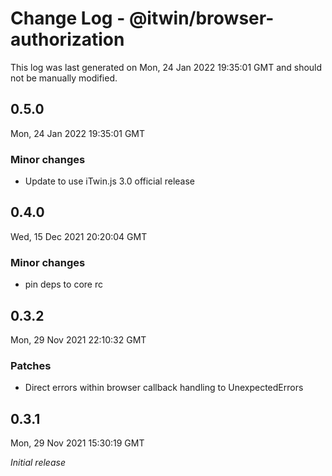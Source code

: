 # Change Log - @itwin/browser-authorization

This log was last generated on Mon, 24 Jan 2022 19:35:01 GMT and should not be manually modified.

## 0.5.0
Mon, 24 Jan 2022 19:35:01 GMT

### Minor changes

- Update to use iTwin.js 3.0 official release

## 0.4.0
Wed, 15 Dec 2021 20:20:04 GMT

### Minor changes

- pin deps to core rc

## 0.3.2
Mon, 29 Nov 2021 22:10:32 GMT

### Patches

- Direct errors within browser callback handling to UnexpectedErrors

## 0.3.1
Mon, 29 Nov 2021 15:30:19 GMT

_Initial release_


